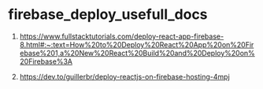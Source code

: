 # firebase_deploy_usefull_docs


1) https://www.fullstacktutorials.com/deploy-react-app-firebase-8.html#:~:text=How%20to%20Deploy%20React%20App%20on%20Firebase%201,a%20New%20React%20Build%20and%20Deploy%20on%20Firebase%3A

2) https://dev.to/guillerbr/deploy-reactjs-on-firebase-hosting-4mpj
